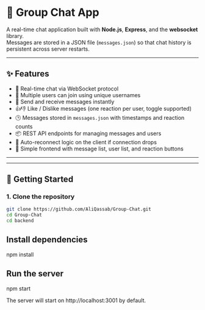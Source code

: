 # 💬 Group Chat App

A real-time chat application built with **Node.js**, **Express**, and the **websocket** library.  
Messages are stored in a JSON file (`messages.json`) so that chat history is persistent across server restarts.

---

## ✨ Features

- 🔗 Real-time chat via WebSocket protocol
- 👥 Multiple users can join using unique usernames
- 💬 Send and receive messages instantly
- 👍👎 Like / Dislike messages (one reaction per user, toggle supported)
- 🕒 Messages stored in `messages.json` with timestamps and reaction counts
- 📦 REST API endpoints for managing messages and users
- 🔄 Auto-reconnect logic on the client if connection drops
- 🎨 Simple frontend with message list, user list, and reaction buttons

---

---

## 🚀 Getting Started

### 1. Clone the repository

```bash
git clone https://github.com/AliQassab/Group-Chat.git
cd Group-Chat
cd backend
```

## Install dependencies

npm install

## Run the server

npm start

The server will start on http://localhost:3001
by default.
